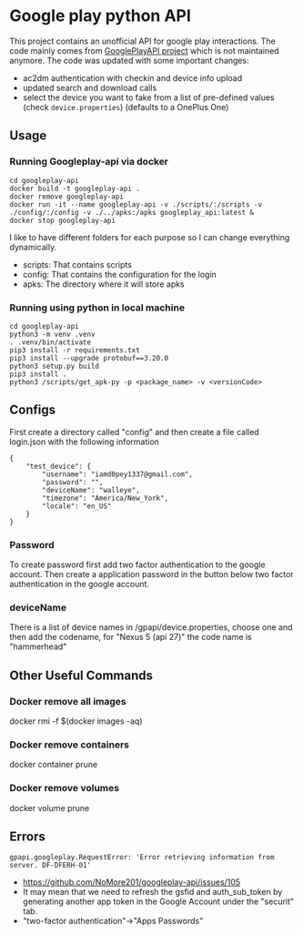 # Google play python API

This project contains an unofficial API for google play interactions. The code mainly comes from
[GooglePlayAPI project](https://github.com/egirault/googleplay-api/) which is not
maintained anymore. The code was updated with some important changes:

* ac2dm authentication with checkin and device info upload
* updated search and download calls
* select the device you want to fake from a list of pre-defined values (check `device.properties`)
(defaults to a OnePlus One)

## Usage

### Running Googleplay-api via docker
```
cd googleplay-api
docker build -t googleplay-api .
docker remove googleplay-api
docker run -it --name googleplay-api -v ./scripts/:/scripts -v ./config/:/config -v ./../apks:/apks googleplay_api:latest &
docker stop googleplay-api
```

I like to have different folders for each purpose so I can change everything dynamically.
- scripts: That contains scripts
- config: That contains the configuration for the login
- apks: The directory where it will store apks

### Running using python in local machine
```
cd googleplay-api
python3 -m venv .venv
. .venv/bin/activate
pip3 install -r requirements.txt
pip3 install --upgrade protobuf==3.20.0
python3 setup.py build
pip3 install .
python3 /scripts/get_apk-py -p <package_name> -v <versionCode>
```


## Configs

First create a directory called "config" and then create a file called login.json with the following information

```
{
	"test_device": {
		"username": "iamd0pey1337@gmail.com",
		"password": "",
		"deviceName": "walleye",
		"timezone": "America/New_York",
		"locale": "en_US"
	}
}
```

### Password

To create password first add two factor authentication to the google account.
Then create a application password in the button below two factor authentication in the google account.

### deviceName

There is a list of device names in /gpapi/device.properties, choose one and then add the codename, for "Nexus 5 (api 27)" the code name is "hammerhead"



## Other Useful Commands

### Docker remove all images
docker rmi -f $(docker images -aq)

### Docker remove containers
docker container prune

### Docker remove volumes
docker volume prune

## Errors

`gpapi.googleplay.RequestError: 'Error retrieving information from server. DF-DFERH-01'`

- https://github.com/NoMore201/googleplay-api/issues/105
- It may mean that we need to refresh the gsfid and auth_sub_token by generating another app token in the Google Account under the "securit" tab.
- "two-factor authentication"->"Apps Passwords"


